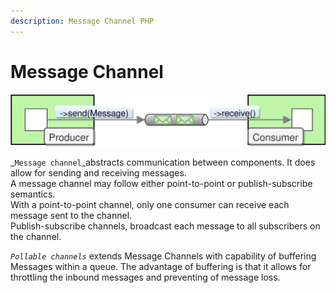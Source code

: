 ```yaml
---
description: Message Channel PHP
---
```


# Message Channel

![](../../.gitbook/assets/message-channel-connection.svg)

_`Message channel`_abstracts communication between components. It does allow for sending and receiving messages.  
A message channel may follow either point-to-point or publish-subscribe semantics.   
With a point-to-point channel, only one consumer can receive each message sent to the channel.   
Publish-subscribe channels, broadcast each message to all subscribers on the channel. 

_`Pollable channels`_ extends Message Channels with capability of buffering Messages within a queue. The advantage of buffering is that it allows for throttling the inbound messages and preventing of message loss. 

